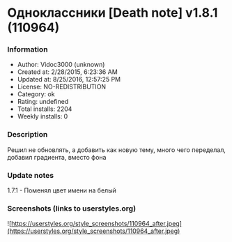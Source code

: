 # Одноклассники [Death note] v1.8.1 (110964)

### Information
- Author: Vidoc3000 (unknown)
- Created at: 2/28/2015, 6:23:36 AM
- Updated at: 8/25/2016, 12:57:25 PM
- License: NO-REDISTRIBUTION
- Category: ok
- Rating: undefined
- Total installs: 2204
- Weekly installs: 0


### Description
Решил не обновлять, а добавить как новую тему, много чего переделал, добавил градиента, вместо фона

### Update notes
1.7.1 - Поменял цвет имени на белый

### Screenshots (links to userstyles.org)
![https://userstyles.org/style_screenshots/110964_after.jpeg](https://userstyles.org/style_screenshots/110964_after.jpeg)


